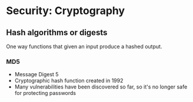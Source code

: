 # Security: Cryptography

## Hash algorithms or digests

One way functions that given an input produce a hashed output.

### MD5

- Message Digest 5
- Cryptographic hash function created in 1992
- Many vulnerabilities have been discovered so far, so it's no longer safe for protecting passwords
